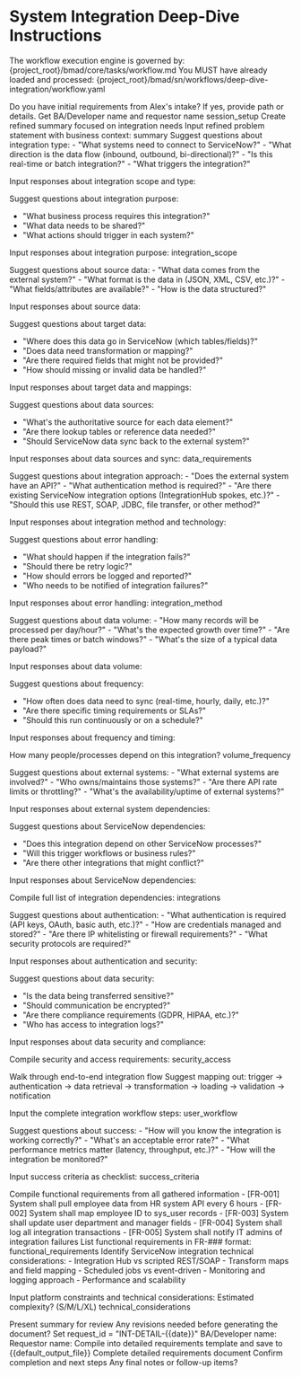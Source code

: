 # System Integration Deep-Dive Instructions

<critical>The workflow execution engine is governed by: {project_root}/bmad/core/tasks/workflow.md</critical>
<critical>You MUST have already loaded and processed: {project_root}/bmad/sn/workflows/deep-dive-integration/workflow.yaml</critical>

<workflow>

<step n="1" goal="Set up session">
<ask>Do you have initial requirements from Alex's intake? If yes, provide path or details.</ask>
<action>Get BA/Developer name and requestor name</action>
<template-output>session_setup</template-output>
</step>

<step n="2" goal="Refine problem statement">
<action>Create refined summary focused on integration needs</action>
<ask response="summary">Input refined problem statement with business context:</ask>
<template-output>summary</template-output>
</step>

<step n="3" goal="Define integration scope">
<action>Suggest questions about integration type:</action>
- "What systems need to connect to ServiceNow?"
- "What direction is the data flow (inbound, outbound, bi-directional)?"
- "Is this real-time or batch integration?"
- "What triggers the integration?"

<ask response="integration_scope">Input responses about integration scope and type:</ask>

<action>Suggest questions about integration purpose:</action>
- "What business process requires this integration?"
- "What data needs to be shared?"
- "What actions should trigger in each system?"

<ask response="integration_purpose">Input responses about integration purpose:</ask>
<template-output>integration_scope</template-output>
</step>

<step n="4" goal="Data mapping and transformation">
<action>Suggest questions about source data:</action>
- "What data comes from the external system?"
- "What format is the data in (JSON, XML, CSV, etc.)?"
- "What fields/attributes are available?"
- "How is the data structured?"

<ask response="input_data">Input responses about source data:</ask>

<action>Suggest questions about target data:</action>
- "Where does this data go in ServiceNow (which tables/fields)?"
- "Does data need transformation or mapping?"
- "Are there required fields that might not be provided?"
- "How should missing or invalid data be handled?"

<ask response="output_data">Input responses about target data and mappings:</ask>

<action>Suggest questions about data sources:</action>
- "What's the authoritative source for each data element?"
- "Are there lookup tables or reference data needed?"
- "Should ServiceNow data sync back to the external system?"

<ask response="data_sources">Input responses about data sources and sync:</ask>
<template-output>data_requirements</template-output>
</step>

<step n="5" goal="Integration method and technology">
<action>Suggest questions about integration approach:</action>
- "Does the external system have an API?"
- "What authentication method is required?"
- "Are there existing ServiceNow integration options (IntegrationHub spokes, etc.)?"
- "Should this use REST, SOAP, JDBC, file transfer, or other method?"

<ask response="integration_method">Input responses about integration method and technology:</ask>

<action>Suggest questions about error handling:</action>
- "What should happen if the integration fails?"
- "Should there be retry logic?"
- "How should errors be logged and reported?"
- "Who needs to be notified of integration failures?"

<ask response="error_handling">Input responses about error handling:</ask>
<template-output>integration_method</template-output>
</step>

<step n="6" goal="Volume and frequency">
<action>Suggest questions about data volume:</action>
- "How many records will be processed per day/hour?"
- "What's the expected growth over time?"
- "Are there peak times or batch windows?"
- "What's the size of a typical data payload?"

<ask response="usage_volume">Input responses about data volume:</ask>

<action>Suggest questions about frequency:</action>
- "How often does data need to sync (real-time, hourly, daily, etc.)?"
- "Are there specific timing requirements or SLAs?"
- "Should this run continuously or on a schedule?"

<ask response="frequency">Input responses about frequency and timing:</ask>

<ask response="user_count">How many people/processes depend on this integration?</ask>
<template-output>volume_frequency</template-output>
</step>

<step n="7" goal="Integration dependencies">
<action>Suggest questions about external systems:</action>
- "What external systems are involved?"
- "Who owns/maintains those systems?"
- "Are there API rate limits or throttling?"
- "What's the availability/uptime of external systems?"

<ask response="external_integrations">Input responses about external system dependencies:</ask>

<action>Suggest questions about ServiceNow dependencies:</action>
- "Does this integration depend on other ServiceNow processes?"
- "Will this trigger workflows or business rules?"
- "Are there other integrations that might conflict?"

<ask response="servicenow_dependencies">Input responses about ServiceNow dependencies:</ask>

<ask response="integrations">Compile full list of integration dependencies:</ask>
<template-output>integrations</template-output>
</step>

<step n="8" goal="Security and credentials">
<action>Suggest questions about authentication:</action>
- "What authentication is required (API keys, OAuth, basic auth, etc.)?"
- "How are credentials managed and stored?"
- "Are there IP whitelisting or firewall requirements?"
- "What security protocols are required?"

<ask response="authentication">Input responses about authentication and security:</ask>

<action>Suggest questions about data security:</action>
- "Is the data being transferred sensitive?"
- "Should communication be encrypted?"
- "Are there compliance requirements (GDPR, HIPAA, etc.)?"
- "Who has access to integration logs?"

<ask response="data_sensitivity">Input responses about data security and compliance:</ask>

<ask response="security_access">Compile security and access requirements:</ask>
<template-output>security_access</template-output>
</step>

<step n="9" goal="Integration workflow">
<action>Walk through end-to-end integration flow</action>
<action>Suggest mapping out: trigger → authentication → data retrieval → transformation → loading → validation → notification</action>

<ask response="user_workflow">Input the complete integration workflow steps:</ask>
<template-output>user_workflow</template-output>
</step>

<step n="10" goal="Success criteria and monitoring">
<action>Suggest questions about success:</action>
- "How will you know the integration is working correctly?"
- "What's an acceptable error rate?"
- "What performance metrics matter (latency, throughput, etc.)?"
- "How will the integration be monitored?"

<ask response="success_criteria">Input success criteria as checklist:</ask>
<template-output>success_criteria</template-output>
</step>

<step n="11" goal="Functional requirements">
<action>Compile functional requirements from all gathered information</action>
<example>
- [FR-001] System shall pull employee data from HR system API every 6 hours
- [FR-002] System shall map employee ID to sys_user records
- [FR-003] System shall update user department and manager fields
- [FR-004] System shall log all integration transactions
- [FR-005] System shall notify IT admins of integration failures
</example>
<ask response="functional_requirements">List functional requirements in FR-### format:</ask>
<template-output>functional_requirements</template-output>
</step>

<step n="12" goal="Technical considerations">
<action>Identify ServiceNow integration technical considerations:</action>
- Integration Hub vs scripted REST/SOAP
- Transform maps and field mapping
- Scheduled jobs vs event-driven
- Monitoring and logging approach
- Performance and scalability

<ask response="platform_constraints">Input platform constraints and technical considerations:</ask>
<ask response="complexity">Estimated complexity? (S/M/L/XL)</ask>
<template-output>technical_considerations</template-output>
</step>

<step n="13" goal="Review and validate">
<action>Present summary for review</action>
<ask>Any revisions needed before generating the document?</ask>
</step>

<step n="14" goal="Generate document">
<action>Set request_id = "INT-DETAIL-{{date}}"</action>
<ask response="ba_developer_name">BA/Developer name:</ask>
<ask response="requestor_name">Requestor name:</ask>
<action>Compile into detailed requirements template and save to {{default_output_file}}</action>
<template-output>Complete detailed requirements document</template-output>
</step>

<step n="15" goal="Closing">
<action>Confirm completion and next steps</action>
<ask>Any final notes or follow-up items?</ask>
</step>

</workflow>
